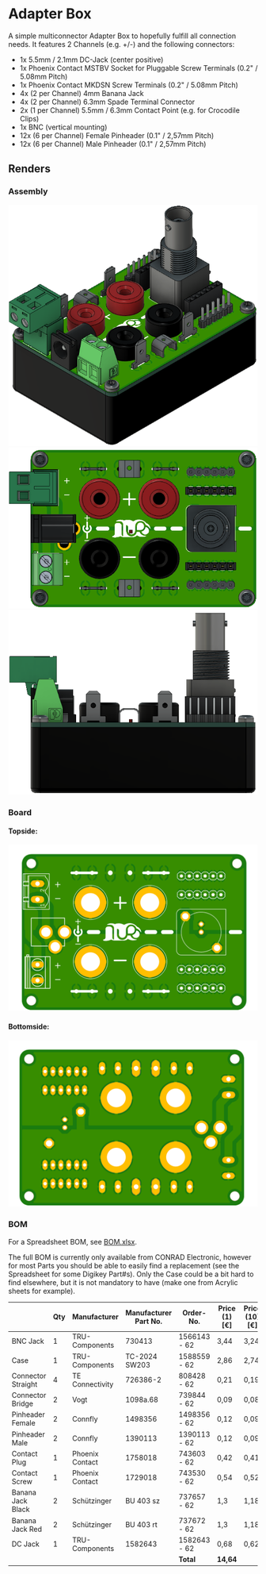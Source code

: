 # Adapter Box

A simple multiconnector Adapter Box to hopefully fulfill all connection needs. It features 2 Channels (e.g. +/-) and the following connectors:

- 1x 5.5mm / 2.1mm DC-Jack (center positive)
- 1x Phoenix Contact MSTBV Socket for Pluggable Screw Terminals (0.2" / 5.08mm Pitch)
- 1x Phoenix Contact MKDSN Screw Terminals (0.2" / 5.08mm Pitch)
- 4x (2 per Channel) 4mm Banana Jack
- 4x (2 per Channel) 6.3mm Spade Terminal Connector
- 2x (1 per Channel) 5.5mm / 6.3mm Contact Point (e.g. for Crocodile Clips)
- 1x BNC (vertical mounting)
- 12x (6 per Channel) Female Pinheader (0.1" / 2,57mm Pitch)
- 12x (6 per Channel) Male Pinheader (0.1" / 2,57mm Pitch)


## Renders
### Assembly
![Home View](Renders/AdapterBoxHome.png)
![Top View](Renders/AdapterBoxTop.png)
![Side View](Renders/AdapterBoxSide.png)

### Board
#### Topside:
![Top](Renders/AdapterBoardTop.png)

#### Bottomside:
![Top](Renders/AdapterBoardBottom.png)

### BOM
For a Spreadsheet BOM, see [BOM.xlsx](BOM.xlsx).

The full BOM is currently only available from CONRAD Electronic, however for most Parts you should be able to easily find a replacement (see the Spreadsheet for some Digikey Part#s). Only the Case could be a bit hard to find elsewhere, but it is not mandatory to have (make one from Acrylic sheets for example).

|                    | Qty | Manufacturer    | Manufacturer Part No. | Order-No.         | Price (1) [€] | Price (10) [€] |
|--------------------|-----|-----------------|-----------------------|-------------------|---------------|----------------|
| BNC Jack           | 1   | TRU-Components  | 730413                | 1566143 - 62      | 3,44          | 3,24           |
| Case               | 1   | TRU-Components  | TC-2024 SW203         | 1588559 - 62      | 2,86          | 2,74           |
| Connector Straight | 4   | TE Connectivity | 726386-2              | 808428 - 62       | 0,21          | 0,19           |
| Connector Bridge   | 2   | Vogt            | 1098a.68              | 739844 - 62       | 0,09          | 0,08           |
| Pinheader Female   | 2   | Connfly         | 1498356               | 1498356 - 62      | 0,12          | 0,09           |
| Pinheader Male     | 2   | Connfly         | 1390113               | 1390113 - 62      | 0,12          | 0,09           |
| Contact Plug       | 1   | Phoenix Contact | 1758018               | 743603 - 62       | 0,42          | 0,41           |
| Contact Screw      | 1   | Phoenix Contact | 1729018               | 743530 - 62       | 0,54          | 0,52           |
| Banana Jack Black  | 2   | Schützinger     | BU 403 sz             | 737657 - 62       | 1,3           | 1,18           |
| Banana Jack Red    | 2   | Schützinger     | BU 403 rt             | 737672 - 62       | 1,3           | 1,18           |
| DC Jack            | 1   | TRU-Components  | 1582643               | 1582643 - 62      | 0,68          | 0,62           |
|                    |     |                 |                       | **Total**         | **14,64**     |                |
